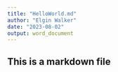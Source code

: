 ```yaml
---
title: "HelloWorld.md"
author: "Elgin Walker"
date: "2023-08-02"
output: word_document
---
```


## This is a markdown file
